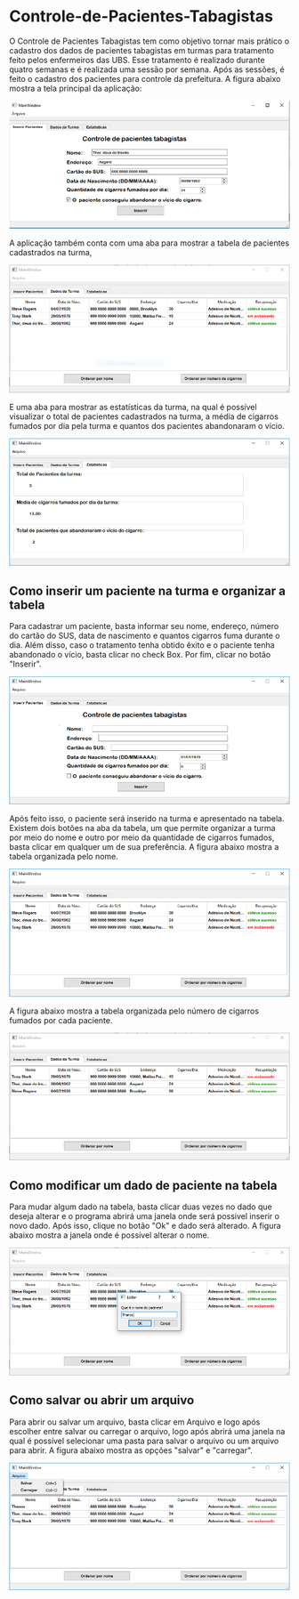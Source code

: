 # Controle-de-Pacientes-Tabagistas
O Controle de Pacientes Tabagistas tem como objetivo tornar mais prático o cadastro dos dados de pacientes tabagistas em turmas para tratamento feito pelos enfermeiros das UBS. Esse tratamento é realizado durante quatro semanas e é realizada uma sessão por semana. Após as sessões, é feito o cadastro dos pacientes para controle da prefeitura. 
A figura abaixo mostra a tela principal da aplicação:

![](imagens/TelaInicial.PNG)

A aplicação também conta com uma aba para mostrar a tabela de pacientes cadastrados na turma,

![](imagens/tabela.PNG)

E uma aba para mostrar as estatísticas da turma, na qual é possível visualizar o total de pacientes cadastrados na turma, a média de cigarros fumados por dia pela turma e quantos dos pacientes abandonaram o vício.

![](imagens/Estatisticas.PNG)

## Como inserir um paciente na turma e organizar a tabela

Para cadastrar um paciente, basta informar seu nome, endereço, número do cartão do SUS, data de nascimento e quantos cigarros fuma durante o dia. Além disso, caso o tratamento tenha obtido êxito e o paciente tenha abandonado o vício, basta clicar no check Box. Por fim, clicar no botão "Inserir".

![](imagens/InserirPaciente.PNG)

Após feito isso, o paciente será inserido na turma e apresentado na tabela. Existem dois botões na aba da tabela, um que permite organizar a turma por meio do nome e outro por meio da quantidade de cigarros fumados, basta clicar em qualquer um de sua preferência. A figura abaixo mostra a tabela organizada pelo nome.

![](imagens/OrdenarPorNome.PNG)

A figura abaixo mostra a tabela organizada pelo número de cigarros fumados por cada paciente.

![](imagens/OrdenarPorCigarros.PNG)

## Como modificar um dado de paciente na tabela

Para mudar algum dado na tabela, basta clicar duas vezes no dado que deseja alterar e o programa abrirá uma janela onde será possivel inserir o novo dado. Após isso, clique no botão "Ok" e dado será alterado. A figura abaixo mostra a janela onde é possível alterar o nome.

![](imagens/MudarNome.PNG)

## Como salvar ou abrir um arquivo

Para abrir ou salvar um arquivo, basta clicar em Arquivo e logo após escolher entre salvar ou carregar o arquivo, logo após abrirá uma janela na qual é possível selecionar uma pasta para salvar o arquivo ou um arquivo para abrir. A figura abaixo mostra as opções "salvar" e "carregar".

![](imagens/Arquivo.PNG)
